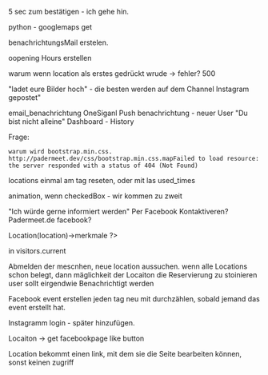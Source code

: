 
<!-- aus Hisotry last_click raussuchen -->

5 sec zum bestätigen - ich gehe hin. 

python - googlemaps get

benachrichtungsMail erstelen.

oopening Hours erstellen

warum wenn location als erstes gedrückt wrude -> fehler? 500

"ladet eure Bilder hoch" - die besten werden auf dem Channel Instagram gepostet"


email_benachrichtung
OneSiganl Push benachrichtung - neuer User "Du bist nicht alleine"
Dashboard - History

Frage:

    warum wird bootstrap.min.css.
    http://padermeet.dev/css/bootstrap.min.css.mapFailed to load resource: the server responded with a status of 404 (Not Found)


 <!-- Was machen wenn alle locations voll sind. -->



<!-- Fehler beim Facebooklogin:
	Wenn man auf "abbrechen" auf der facebook seite drückt
		Client error: `POST https://graph.facebook.com/v2.10/oauth/access_token` resulted in a `400 Bad Request` response:
{"error":{"message":"Missing authorization code","type":"OAuthException","code":1,"fbtrace_id":"ChxTUjBMDjs"}}

		at Client->request('post', 'https://graph.facebook.com/v2.10/oauth/access_token', array('form_params' => array('client_id' => '1534184019997838', 'client_secret' => 'c85ec491dc4063856fa88ed8ed173bf5', 'code' => null, 'redirect_uri' => 'http://pader.dev/auth/facebook/callback'), 'synchronous' => true))
in Client.php (line 89) -->


<!-- fehler: Rekonstrutkion: kein user, neu login, erstelln von user,fun
		dann klick auf button, fun
		Dann fehler, wenn eine location schon bis auf einen voll ist.
		-> location wird hochgezählt, aber nicht beim user hinterlegt.
		-> beim neu laden, wird der Button wieder angezeigt, user kann ergo zweimal draufklicken und bekommt eine andere Locaitons angezeigt.

			Fehler: keine Anzeige on Location (wäre ein Platz frei)

					aber hochzegählt in der Datenbank
			beim neu laden, wird die nächste location angezeit  -->


locations einmal am tag reseten, oder mit las used_times

animation, wenn checkedBox - wir kommen zu zweit


"Ich würde gerne informiert werden"
	Per Facebook Kontaktiveren? Padermeet.de facebook?

<?php // TODO: mit Mermkal from visitor->Location(location)->merkmale ?>
in visitors.current

Abmelden der mescnhen, neue location aussuchen.
	wenn alle Locations schon belegt, dann mäglichkeit der Locaiton die Reservierung zu stoinieren
	user sollt eirgendwie Benachrichtigt werden

Facebook event erstellen jeden tag neu mit durchzählen, sobald jemand das event erstellt hat.

Instagramm login - später hinzufügen.



Locaiton -> get facebookpage like button


Location bekommt einen link, mit dem sie die Seite bearbeiten können, sonst keinen zugriff
